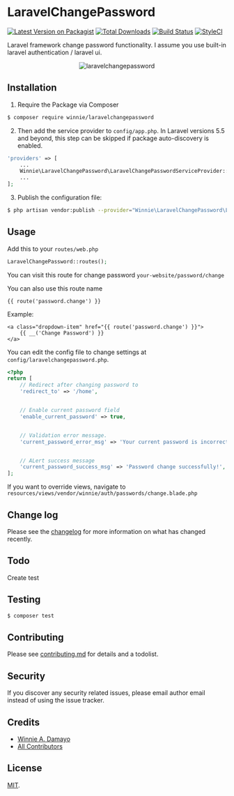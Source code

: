 # LaravelChangePassword

[![Latest Version on Packagist][ico-version]][link-packagist]
[![Total Downloads][ico-downloads]][link-downloads]
[![Build Status][ico-travis]][link-travis]
[![StyleCI][ico-styleci]][link-styleci]

Laravel framework change password functionality. I assume you use built-in laravel authentication / laravel ui.

<p align="center"><img alt="laravelchangepassword" src="https://user-images.githubusercontent.com/23657442/79085433-255c4c80-7d6b-11ea-9465-fec9667a9ed3.png"></p>

## Installation

1. Require the Package via Composer

``` bash
$ composer require winnie/laravelchangepassword
```

2. Then add the service provider to `config/app.php`. In Laravel versions 5.5 and beyond, this step can be skipped if package auto-discovery is enabled.

```php
'providers' => [
    ...
    Winnie\LaravelChangePassword\LaravelChangePasswordServiceProvider::class
    ...
];
```

3. Publish the configuration file:
 
```sh
$ php artisan vendor:publish --provider="Winnie\LaravelChangePassword\LaravelChangePasswordServiceProvider"
```

## Usage

Add this to your `routes/web.php`

```php
LaravelChangePassword::routes(); 
```

You can visit this route for change password `your-website/password/change`

You can also use this route name

```blade
{{ route('password.change') }} 
```

Example:
```blade
<a class="dropdown-item" href="{{ route('password.change') }}">
    {{ __('Change Password') }}
</a> 
```

You can edit the config file to change settings at `config/laravelchangepassword.php`.

```php
<?php
return [
    // Redirect after changing password to
    'redirect_to' => '/home',


    // Enable current password field
    'enable_current_password' => true,


    // Validation error message.
    'current_password_error_msg' => 'Your current password is incorrect.',


    // ALert success message
    'current_password_success_msg' => 'Password change successfully!',
];
```

If you want to override views, navigate to `resources/views/vendor/winnie/auth/passwords/change.blade.php`


## Change log

Please see the [changelog](changelog.md) for more information on what has changed recently.

## Todo

Create test

## Testing

``` bash
$ composer test
```

## Contributing

Please see [contributing.md](contributing.md) for details and a todolist.

## Security

If you discover any security related issues, please email author email instead of using the issue tracker.

## Credits

- [Winnie A. Damayo][link-author]
- [All Contributors][link-contributors]

## License

[MIT](license.md).

[ico-version]: https://img.shields.io/packagist/v/winnie/laravelchangepassword.svg?style=flat-square
[ico-downloads]: https://img.shields.io/packagist/dt/winnie/laravelchangepassword.svg?style=flat-square
[ico-travis]: https://img.shields.io/travis/winnie/laravelchangepassword/master.svg?style=flat-square
[ico-styleci]: https://styleci.io/repos/12345678/shield

[link-packagist]: https://packagist.org/packages/winnie/laravelchangepassword
[link-downloads]: https://packagist.org/packages/winnie/laravelchangepassword
[link-travis]: https://travis-ci.org/winnie/laravelchangepassword
[link-styleci]: https://styleci.io/repos/12345678
[link-author]: https://github.com/winex01
[link-contributors]: ../../contributors

